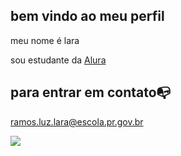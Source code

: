 ## bem vindo ao meu perfil

meu nome é lara

sou estudante da [Alura](https://www.alura.com.br)

## para entrar em contato📭

ramos.luz.lara@escola.pr.gov.br


![](https://i.gifer.com/XOsX.gif)
